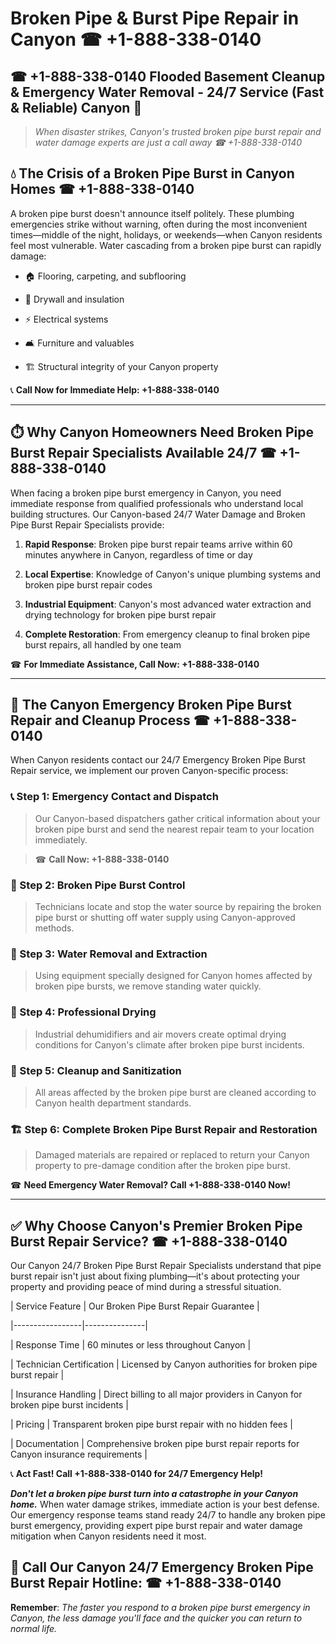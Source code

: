 # Broken Pipe & Burst Pipe Repair in Canyon ☎ +1-888-338-0140  
## ☎ +1-888-338-0140 Flooded Basement Cleanup & Emergency Water Removal - 24/7 Service (Fast & Reliable) Canyon 🚨  

> *When disaster strikes, Canyon's trusted broken pipe burst repair and water damage experts are just a call away ☎ +1-888-338-0140*  

## 💧 The Crisis of a Broken Pipe Burst in Canyon Homes ☎ +1-888-338-0140  

A broken pipe burst doesn't announce itself politely. These plumbing emergencies strike without warning, often during the most inconvenient times—middle of the night, holidays, or weekends—when Canyon residents feel most vulnerable. Water cascading from a broken pipe burst can rapidly damage:  

* 🏠 Flooring, carpeting, and subflooring  
* 🧱 Drywall and insulation  
* ⚡ Electrical systems  
* 🛋️ Furniture and valuables  
* 🏗️ Structural integrity of your Canyon property  

📞 **Call Now for Immediate Help: +1-888-338-0140**  

---  

## ⏱️ Why Canyon Homeowners Need Broken Pipe Burst Repair Specialists Available 24/7 ☎ +1-888-338-0140  

When facing a broken pipe burst emergency in Canyon, you need immediate response from qualified professionals who understand local building structures. Our Canyon-based 24/7 Water Damage and Broken Pipe Burst Repair Specialists provide:  

1. **Rapid Response**: Broken pipe burst repair teams arrive within 60 minutes anywhere in Canyon, regardless of time or day  
2. **Local Expertise**: Knowledge of Canyon's unique plumbing systems and broken pipe burst repair codes  
3. **Industrial Equipment**: Canyon's most advanced water extraction and drying technology for broken pipe burst repair  
4. **Complete Restoration**: From emergency cleanup to final broken pipe burst repairs, all handled by one team  

☎ **For Immediate Assistance, Call Now: +1-888-338-0140**  

---  

## 🔧 The Canyon Emergency Broken Pipe Burst Repair and Cleanup Process ☎ +1-888-338-0140  

When Canyon residents contact our 24/7 Emergency Broken Pipe Burst Repair service, we implement our proven Canyon-specific process:  

### 📞 Step 1: Emergency Contact and Dispatch  
> Our Canyon-based dispatchers gather critical information about your broken pipe burst and send the nearest repair team to your location immediately.  
> ☎ **Call Now: +1-888-338-0140**  

### 🚿 Step 2: Broken Pipe Burst Control  
> Technicians locate and stop the water source by repairing the broken pipe burst or shutting off water supply using Canyon-approved methods.  

### 🌊 Step 3: Water Removal and Extraction  
> Using equipment specially designed for Canyon homes affected by broken pipe bursts, we remove standing water quickly.  

### 💨 Step 4: Professional Drying  
> Industrial dehumidifiers and air movers create optimal drying conditions for Canyon's climate after broken pipe burst incidents.  

### 🧼 Step 5: Cleanup and Sanitization  
> All areas affected by the broken pipe burst are cleaned according to Canyon health department standards.  

### 🏗️ Step 6: Complete Broken Pipe Burst Repair and Restoration  
> Damaged materials are repaired or replaced to return your Canyon property to pre-damage condition after the broken pipe burst.  

☎ **Need Emergency Water Removal? Call +1-888-338-0140 Now!**  

---  

## ✅ Why Choose Canyon's Premier Broken Pipe Burst Repair Service? ☎ +1-888-338-0140  

Our Canyon 24/7 Broken Pipe Burst Repair Specialists understand that pipe burst repair isn't just about fixing plumbing—it's about protecting your property and providing peace of mind during a stressful situation.  

| Service Feature | Our Broken Pipe Burst Repair Guarantee |  
|-----------------|---------------|  
| Response Time | 60 minutes or less throughout Canyon |  
| Technician Certification | Licensed by Canyon authorities for broken pipe burst repair |  
| Insurance Handling | Direct billing to all major providers in Canyon for broken pipe burst incidents |  
| Pricing | Transparent broken pipe burst repair with no hidden fees |  
| Documentation | Comprehensive broken pipe burst repair reports for Canyon insurance requirements |  

📞 **Act Fast! Call +1-888-338-0140 for 24/7 Emergency Help!**  

***Don't let a broken pipe burst turn into a catastrophe in your Canyon home.*** When water damage strikes, immediate action is your best defense. Our emergency response teams stand ready 24/7 to handle any broken pipe burst emergency, providing expert pipe burst repair and water damage mitigation when Canyon residents need it most.  

## 📱 Call Our Canyon 24/7 Emergency Broken Pipe Burst Repair Hotline: ☎ +1-888-338-0140  

**Remember**: *The faster you respond to a broken pipe burst emergency in Canyon, the less damage you'll face and the quicker you can return to normal life.*